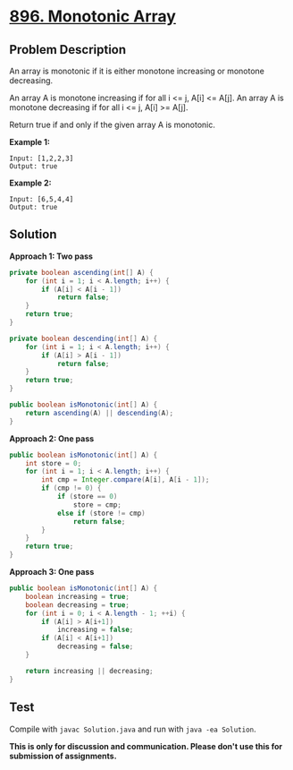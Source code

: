 # [896. Monotonic Array][title]

## Problem Description

An array is monotonic if it is either monotone increasing or monotone decreasing.

An array A is monotone increasing if for all i <= j, A[i] <= A[j].  An array A is monotone decreasing if for all i <= j, A[i] >= A[j].

Return true if and only if the given array A is monotonic.

**Example 1:**

```
Input: [1,2,2,3]
Output: true
```

**Example 2:**

```
Input: [6,5,4,4]
Output: true
```

## Solution

**Approach 1: Two pass**

```java
private boolean ascending(int[] A) {
    for (int i = 1; i < A.length; i++) {
        if (A[i] < A[i - 1])
            return false;
    }
    return true;
}

private boolean descending(int[] A) {
    for (int i = 1; i < A.length; i++) {
        if (A[i] > A[i - 1])
            return false;
    }
    return true;
}

public boolean isMonotonic(int[] A) {
    return ascending(A) || descending(A);
}
```

**Approach 2: One pass**

```java
public boolean isMonotonic(int[] A) {
    int store = 0;
    for (int i = 1; i < A.length; i++) {
        int cmp = Integer.compare(A[i], A[i - 1]);
        if (cmp != 0) {
            if (store == 0)
                store = cmp;
            else if (store != cmp)
                return false;
        }
    }
    return true;
}
```

**Approach 3: One pass**

```java
public boolean isMonotonic(int[] A) {
    boolean increasing = true;
    boolean decreasing = true;
    for (int i = 0; i < A.length - 1; ++i) {
        if (A[i] > A[i+1])
            increasing = false;
        if (A[i] < A[i+1])
            decreasing = false;
    }

    return increasing || decreasing;
}
```

## Test

Compile with `javac Solution.java` and run with `java -ea Solution`.

**This is only for discussion and communication. Please don't use this for submission of assignments.**

[title]: https://leetcode.com/problems/monotonic-array